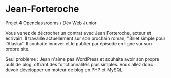 # Jean-Forteroche

Projet 4 Openclassrooms / Dév Web Junior

Vous venez de décrocher un contrat avec Jean Forteroche, acteur et écrivain. Il travaille actuellement sur son prochain roman, "Billet simple pour l'Alaska". Il souhaite innover et le publier par épisode en ligne sur son propre site.

Seul problème : Jean n'aime pas WordPress et souhaite avoir son propre outil de blog, offrant des fonctionnalités plus simples. Vous allez donc devoir développer un moteur de blog en PHP et MySQL.
